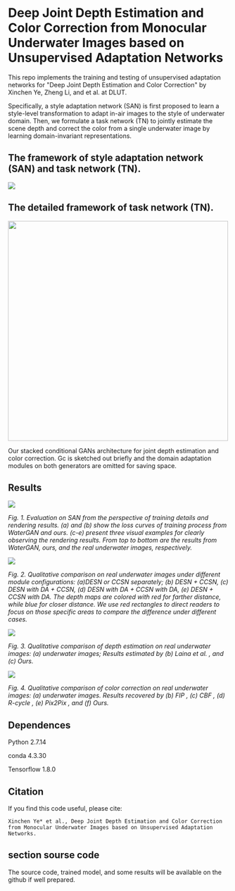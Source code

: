 # Deep Joint Depth Estimation and Color Correction from Monocular Underwater Images based on Unsupervised Adaptation Networks

This repo implements the training and testing of unsupervised adaptation networks for "Deep Joint Depth Estimation and Color Correction" by Xinchen Ye, Zheng Li, and et al. at DLUT.

Specifically, a style adaptation network (SAN) is first proposed to learn a style-level transformation to adapt in-air images to the style of underwater domain. Then, we formulate a task network (TN) to jointly estimate the scene depth and correct the color from a single underwater image by learning domain-invariant representations.

## The framework of style adaptation network (SAN) and task network (TN).

![](https://github.com/2017lizheng/DESN-CCSN/blob/master/images/frame.png)

## The detailed framework of task network (TN).

<img src="https://github.com/2017lizheng/DESN-CCSN/blob/master/images/TNframe.png"  width="500" height="500">

Our stacked conditional GANs architecture for joint depth estimation and color correction. Gc is sketched out briefly and the domain adaptation modules on both generators are omitted for saving space.


## Results
![](https://github.com/2017lizheng/DESN-CCSN/blob/master/images/SAN.png)

*Fig. 1. Evaluation on SAN from the perspective of training details and rendering results. (a) and (b) show the loss curves of training process from WaterGAN and ours. (c-e) present three visual examples for clearly observing the rendering results. From top to bottom are the results from WaterGAN, ours, and the real underwater images, respectively.*

![](https://github.com/2017lizheng/DESN-CCSN/blob/master/images/TN.png)

*Fig. 2. Qualitative comparison on real underwater images under different module configurations: (a)DESN or CCSN separately; (b) DESN + CCSN, (c) DESN with DA + CCSN, (d) DESN with DA + CCSN with DA, (e) DESN + CCSN with DA. The depth maps are colored with red for farther distance, while blue for closer distance. We use red rectangles to direct readers to focus on those specific areas to compare the difference under different cases.*

![](https://github.com/2017lizheng/DESN-CCSN/blob/master/images/TN2.png)

*Fig. 3. Qualitative comparison of depth estimation on real underwater images: (a) underwater images; Results estimated by (b) Laina et al. , and (c) Ours.*

![](https://github.com/2017lizheng/DESN-CCSN/blob/master/images/TN3.png)

*Fig. 4. Qualitative comparison of color correction on real underwater images: (a) underwater images. Results recovered by (b) FIP , (c) CBF , (d) R-cycle , (e) Pix2Pix , and (f) Ours.*

## Dependences

Python 2.7.14 

conda 4.3.30

Tensorflow 1.8.0

## Citation 
If you find this code useful, please cite:

` Xinchen Ye* et al., Deep Joint Depth Estimation and Color Correction from Monocular Underwater Images based on Unsupervised Adaptation Networks. `

## section  sourse code
The source code, trained model, and some results will be available on the github if well prepared.


